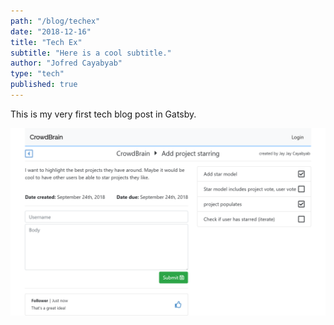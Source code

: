 ```yaml
---
path: "/blog/techex"
date: "2018-12-16"
title: "Tech Ex"
subtitle: "Here is a cool subtitle."
author: "Jofred Cayabyab"
type: "tech"
published: true
---
```


This is my very first tech blog post in Gatsby.

![alt text](./crowdbrain.png "Logo Title Text 1")
